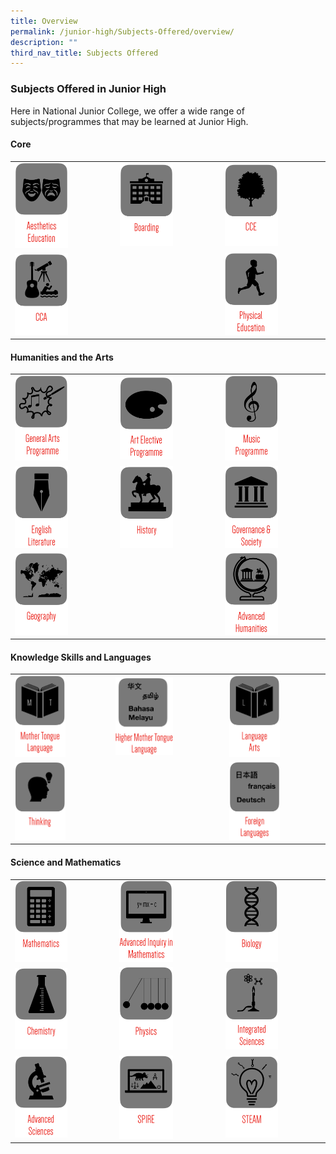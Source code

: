 ```yaml
---
title: Overview
permalink: /junior-high/Subjects-Offered/overview/
description: ""
third_nav_title: Subjects Offered
---
```

### Subjects Offered in Junior High 

Here in National Junior College, we offer a wide range of subjects/programmes that may be learned at Junior High.

#### Core

|  |  |  |
|---|---|---|
| <a href="nada"><img style="width:55%" src="/images/a1.png"></a> | <a href="web"><img style="width:55%" src="/images/a2.png"></a> | <a href="web"><img style="width:55%" src="/images/a3.png"></a> |
| <a href="web"><img style="width:55%" src="/images/a4.png"></a> |  | <a href="web"><img style="width:55%" src="/images/a5.png"></a> |

#### Humanities and the Arts

|  |  |  |
|---|---|---|
| <a href="web"><img style="width:55%" src="/images/a6.png"></a> | <a href="web"><img style="width:55%" src="/images/a7.png"></a> | <a href="web"><img style="width:55%" src="/images/a8.png"></a> |
| <a href="web"><img style="width:55%" src="/images/a9.png"></a> | <a href="web"><img style="width:55%" src="/images/a10.png"></a> | <a href="web"><img style="width:55%" src="/images/a11.png"></a> |
| <a href="web"><img style="width:55%" src="/images/a12.png"></a> |  | <a href="web"><img style="width:55%" src="/images/a13.png"></a> |

#### Knowledge Skills and Languages

|  |  |  |
|---|---|---|
| <a href="web"><img style="width:55%" src="/images/a14.png"></a> | <a href="web"><img style="width:55%" src="/images/a15.png"></a> | <a href="web"><img style="width:55%" src="/images/a16.png"></a> |
| <a href="web"><img style="width:55%" src="/images/a17.png"></a> |  | <a href="web"><img style="width:55%" src="/images/a18.png"></a> |

#### Science and Mathematics

|  |  |  |
|---|---|---|
| <a href="web"><img style="width:55%" src="/images/a19.png"></a> | <a href="web"><img style="width:55%" src="/images/a20.png"></a> | <a href="web"><img style="width:55%" src="/images/a21.png"></a> |
| <a href="web"><img style="width:55%" src="/images/a22.png"></a> | <a href="web"><img style="width:55%" src="/images/a23.png"></a> | <a href="web"><img style="width:55%" src="/images/a24.png"></a> |
| <a href="web"><img style="width:55%" src="/images/a25.png"></a> | <a href="web"><img style="width:55%" src="/images/a26.png"></a> | <a href="web"><img style="width:55%" src="/images/a27.png"></a> |